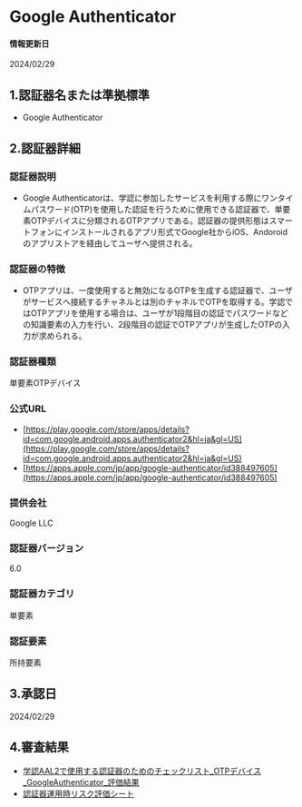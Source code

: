 # Google Authenticator

#### 情報更新日
  2024/02/29

## 1.認証器名または準拠標準
  - Google Authenticator

## 2.認証器詳細

### 認証器説明
  - Google Authenticatorは、学認に参加したサービスを利用する際にワンタイムパスワード(OTP)を使用した認証を行うために使用できる認証器で、単要素OTPデバイスに分類されるOTPアプリである。認証器の提供形態はスマートフォンにインストールされるアプリ形式でGoogle社からiOS、Andoroidのアプリストアを経由してユーザへ提供される。

### 認証器の特徴
  - OTPアプリは、一度使用すると無効になるOTPを生成する認証器で、ユーザがサービスへ接続するチャネルとは別のチャネルでOTPを取得する。学認ではOTPアプリを使用する場合は、ユーザが1段階目の認証でパスワードなどの知識要素の入力を行い、2段階目の認証でOTPアプリが生成したOTPの入力が求められる。

### 認証器種類
  単要素OTPデバイス

### 公式URL
  - [https://play.google.com/store/apps/details?id=com.google.android.apps.authenticator2&hl=ja&gl=US](https://play.google.com/store/apps/details?id=com.google.android.apps.authenticator2&hl=ja&gl=US)
  - [https://apps.apple.com/jp/app/google-authenticator/id388497605](https://apps.apple.com/jp/app/google-authenticator/id388497605)

### 提供会社
  Google LLC

### 認証器バージョン
  6.0

### 認証器カテゴリ
  単要素

### 認証要素
  所持要素

## 3.承認日
  2024/02/29

## 4.審査結果
  - [学認AAL2で使用する認証器のためのチェックリスト_OTPデバイス_GoogleAuthenticator_評価結果](assets/checklist_g_authenticator.xlsx)
  - [認証器運用時リスク評価シート](../risk_assesment/)